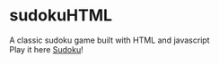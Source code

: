 # sudokuHTML
A classic sudoku game built with HTML and javascript  
Play it here [Sudoku](https://jsnzng.github.io/sudokuHTML/)!

